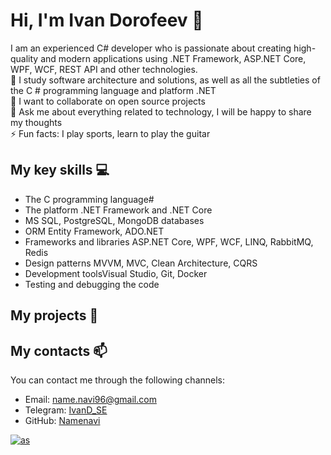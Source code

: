 # Hi, I'm Ivan Dorofeev  👋 

I am an experienced C# developer who is passionate about creating high-quality and modern applications using .NET Framework, ASP.NET Core, WPF, WCF, REST API and other technologies.<br>
💪 I study software architecture and solutions, as well as all the subtleties of the C # programming language and platform .NET<br>
🤝 I want to collaborate on open source projects<br>
💭 Ask me about everything related to technology, I will be happy to share my thoughts<br>
⚡ Fun facts:  I play sports, learn to play the guitar<br>


## My key skills 💻

- The C programming language#
- The platform .NET Framework and .NET Core
- MS SQL, PostgreSQL, MongoDB databases
- ORM Entity Framework, ADO.NET
- Frameworks and libraries ASP.NET Core, WPF, WCF, LINQ, RabbitMQ, Redis
- Design patterns MVVM, MVC, Clean Architecture, CQRS 
- Development toolsVisual Studio, Git, Docker 
- Testing and debugging the code

## My projects 🚀


## My contacts 📫

You can contact me through the following channels:
- Email: [name.navi96@gmail.com](mailto:name.navi96@gmail.com)
- Telegram: [IvanD_SE](https://t.me/IvanD_SE)
- GitHub: [Namenavi](https://github.com/namenavi)

[![as](https://tenor.com/view/net-web-live-tv-tele-gif-20708448.gif)](#)
